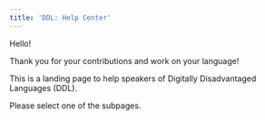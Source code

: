 ```yaml
---
title: 'DDL: Help Center'
---
```


Hello!

Thank you for your contributions and work on your language!

This is a landing page to help speakers of Digitally Disadvantaged Languages (DDL).

Please select one of the subpages.
